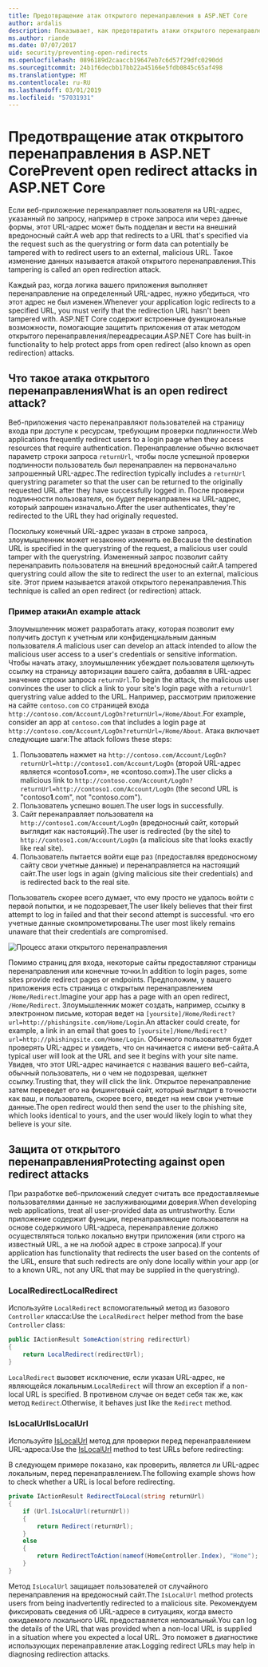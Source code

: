 ```yaml
---
title: Предотвращение атак открытого перенаправления в ASP.NET Core
author: ardalis
description: Показывает, как предотвратить атаки открытого перенаправления в приложении ASP.NET Core
ms.author: riande
ms.date: 07/07/2017
uid: security/preventing-open-redirects
ms.openlocfilehash: 0896189d2caaccb19647eb7c6d57f29dfc0290dd
ms.sourcegitcommit: 24b1f6decbb17bb22a45166e5fdb0845c65af498
ms.translationtype: MT
ms.contentlocale: ru-RU
ms.lasthandoff: 03/01/2019
ms.locfileid: "57031931"
---
```

# <a name="prevent-open-redirect-attacks-in-aspnet-core"></a><span data-ttu-id="beca7-103">Предотвращение атак открытого перенаправления в ASP.NET Core</span><span class="sxs-lookup"><span data-stu-id="beca7-103">Prevent open redirect attacks in ASP.NET Core</span></span>

<span data-ttu-id="beca7-104">Если веб-приложение перенаправляет пользователя на URL-адрес, указанный по запросу, например в строке запроса или через данные формы, этот URL-адрес может быть подделан и вести на внешний вредоносный сайт.</span><span class="sxs-lookup"><span data-stu-id="beca7-104">A web app that redirects to a URL that's specified via the request such as the querystring or form data can potentially be tampered with to redirect users to an external, malicious URL.</span></span> <span data-ttu-id="beca7-105">Такое изменение данных называется атакой открытого перенаправления.</span><span class="sxs-lookup"><span data-stu-id="beca7-105">This tampering is called an open redirection attack.</span></span>

<span data-ttu-id="beca7-106">Каждый раз, когда логика вашего приложения выполняет перенаправление на определенный URL-адрес, нужно убедиться, что этот адрес не был изменен.</span><span class="sxs-lookup"><span data-stu-id="beca7-106">Whenever your application logic redirects to a specified URL, you must verify that the redirection URL hasn't been tampered with.</span></span> <span data-ttu-id="beca7-107">ASP.NET Core содержит встроенные функциональные возможности, помогающие защитить приложения от атак методом открытого перенаправления/переадресации.</span><span class="sxs-lookup"><span data-stu-id="beca7-107">ASP.NET Core has built-in functionality to help protect apps from open redirect (also known as open redirection) attacks.</span></span>

## <a name="what-is-an-open-redirect-attack"></a><span data-ttu-id="beca7-108">Что такое атака открытого перенаправления</span><span class="sxs-lookup"><span data-stu-id="beca7-108">What is an open redirect attack?</span></span>

<span data-ttu-id="beca7-109">Веб-приложения часто перенаправляют пользователей на страницу входа при доступе к ресурсам, требующим проверки подлинности.</span><span class="sxs-lookup"><span data-stu-id="beca7-109">Web applications frequently redirect users to a login page when they access resources that require authentication.</span></span> <span data-ttu-id="beca7-110">Перенаправление обычно включает параметр строки запроса `returnUrl`, чтобы после успешной проверки подлинности пользователь был перенаправлен на первоначально запрошенный URL-адрес.</span><span class="sxs-lookup"><span data-stu-id="beca7-110">The redirection typically includes a `returnUrl` querystring parameter so that the user can be returned to the originally requested URL after they have successfully logged in.</span></span> <span data-ttu-id="beca7-111">После проверки подлинности пользователя, он будет перенаправлен на URL-адрес, который запрошен изначально.</span><span class="sxs-lookup"><span data-stu-id="beca7-111">After the user authenticates, they're redirected to the URL they had originally requested.</span></span>

<span data-ttu-id="beca7-112">Поскольку конечный URL-адрес указан в строке запроса, злоумышленник может незаконно изменить ее.</span><span class="sxs-lookup"><span data-stu-id="beca7-112">Because the destination URL is specified in the querystring of the request, a malicious user could tamper with the querystring.</span></span> <span data-ttu-id="beca7-113">Измененный запрос позволит сайту перенаправить пользователя на внешний вредоносный сайт.</span><span class="sxs-lookup"><span data-stu-id="beca7-113">A tampered querystring could allow the site to redirect the user to an external, malicious site.</span></span> <span data-ttu-id="beca7-114">Этот прием называется атакой открытого перенаправления.</span><span class="sxs-lookup"><span data-stu-id="beca7-114">This technique is called an open redirect (or redirection) attack.</span></span>

### <a name="an-example-attack"></a><span data-ttu-id="beca7-115">Пример атаки</span><span class="sxs-lookup"><span data-stu-id="beca7-115">An example attack</span></span>

<span data-ttu-id="beca7-116">Злоумышленник может разработать атаку, которая позволит ему получить доступ к учетным или конфиденциальным данным пользователя.</span><span class="sxs-lookup"><span data-stu-id="beca7-116">A malicious user can develop an attack intended to allow the malicious user access to a user's credentials or sensitive information.</span></span> <span data-ttu-id="beca7-117">Чтобы начать атаку, злоумышленник убеждает пользователя щелкнуть ссылку на страницу авторизации вашего сайта, добавляя в URL-адрес значение строки запроса `returnUrl`.</span><span class="sxs-lookup"><span data-stu-id="beca7-117">To begin the attack, the malicious user convinces the user to click a link to your site's login page with a `returnUrl` querystring value added to the URL.</span></span> <span data-ttu-id="beca7-118">Например, рассмотрим приложение на сайте `contoso.com` со страницей входа `http://contoso.com/Account/LogOn?returnUrl=/Home/About`.</span><span class="sxs-lookup"><span data-stu-id="beca7-118">For example, consider an app at `contoso.com` that includes a login page at `http://contoso.com/Account/LogOn?returnUrl=/Home/About`.</span></span> <span data-ttu-id="beca7-119">Атака включает следующие шаги:</span><span class="sxs-lookup"><span data-stu-id="beca7-119">The attack follows these steps:</span></span>

1. <span data-ttu-id="beca7-120">Пользователь нажмет на `http://contoso.com/Account/LogOn?returnUrl=http://contoso1.com/Account/LogOn` (второй URL-адрес является «contoso**1**.com», не «contoso.com»).</span><span class="sxs-lookup"><span data-stu-id="beca7-120">The user clicks a malicious link to `http://contoso.com/Account/LogOn?returnUrl=http://contoso1.com/Account/LogOn` (the second URL is "contoso**1**.com", not "contoso.com").</span></span>
2. <span data-ttu-id="beca7-121">Пользователь успешно вошел.</span><span class="sxs-lookup"><span data-stu-id="beca7-121">The user logs in successfully.</span></span>
3. <span data-ttu-id="beca7-122">Сайт перенаправляет пользователя на `http://contoso1.com/Account/LogOn` (вредоносный сайт, который выглядит как настоящий).</span><span class="sxs-lookup"><span data-stu-id="beca7-122">The user is redirected (by the site) to `http://contoso1.com/Account/LogOn` (a malicious site that looks exactly like real site).</span></span>
4. <span data-ttu-id="beca7-123">Пользователь пытается войти еще раз (предоставляя вредоносному сайту свои учетные данные) и перенаправляется на настоящий сайт.</span><span class="sxs-lookup"><span data-stu-id="beca7-123">The user logs in again (giving malicious site their credentials) and is redirected back to the real site.</span></span>

<span data-ttu-id="beca7-124">Пользователь скорее всего думает, что ему просто не удалось войти с первой попытки, и не подозревает,</span><span class="sxs-lookup"><span data-stu-id="beca7-124">The user likely believes that their first attempt to log in failed and that their second attempt is successful.</span></span> <span data-ttu-id="beca7-125">что его учетные данные скомпрометированы.</span><span class="sxs-lookup"><span data-stu-id="beca7-125">The user most likely remains unaware that their credentials are compromised.</span></span>

![Процесс атаки открытого перенаправления](preventing-open-redirects/_static/open-redirection-attack-process.png)

<span data-ttu-id="beca7-127">Помимо страниц для входа, некоторые сайты предоставляют страницы перенаправления или конечные точки.</span><span class="sxs-lookup"><span data-stu-id="beca7-127">In addition to login pages, some sites provide redirect pages or endpoints.</span></span> <span data-ttu-id="beca7-128">Предположим, у вашего приложения есть страница с открытым перенаправлением `/Home/Redirect`.</span><span class="sxs-lookup"><span data-stu-id="beca7-128">Imagine your app has a page with an open redirect, `/Home/Redirect`.</span></span> <span data-ttu-id="beca7-129">Злоумышленник может создать, например, ссылку в электронном письме, которая ведет на `[yoursite]/Home/Redirect?url=http://phishingsite.com/Home/Login`.</span><span class="sxs-lookup"><span data-stu-id="beca7-129">An attacker could create, for example, a link in an email that goes to `[yoursite]/Home/Redirect?url=http://phishingsite.com/Home/Login`.</span></span> <span data-ttu-id="beca7-130">Обычного пользователя будет проверять URL-адрес и увидеть, что он начинается с имени веб-сайта.</span><span class="sxs-lookup"><span data-stu-id="beca7-130">A typical user will look at the URL and see it begins with your site name.</span></span> <span data-ttu-id="beca7-131">Увидев, что этот URL-адрес начинается с названия вашего веб-сайта, обычный пользователь, ни о чем не подозревая, щелкнет ссылку.</span><span class="sxs-lookup"><span data-stu-id="beca7-131">Trusting that, they will click the link.</span></span> <span data-ttu-id="beca7-132">Открытое перенаправление затем переведет его на фишинговый сайт, который выглядит в точности как ваш, и пользователь, скорее всего, введет на нем свои учетные данные.</span><span class="sxs-lookup"><span data-stu-id="beca7-132">The open redirect would then send the user to the phishing site, which looks identical to yours, and the user would likely login to what they believe is your site.</span></span>

## <a name="protecting-against-open-redirect-attacks"></a><span data-ttu-id="beca7-133">Защита от открытого перенаправления</span><span class="sxs-lookup"><span data-stu-id="beca7-133">Protecting against open redirect attacks</span></span>

<span data-ttu-id="beca7-134">При разработке веб-приложений следует считать все предоставляемые пользователями данные не заслуживающими доверия.</span><span class="sxs-lookup"><span data-stu-id="beca7-134">When developing web applications, treat all user-provided data as untrustworthy.</span></span> <span data-ttu-id="beca7-135">Если приложение содержит функции, перенаправляющие пользователя на основе содержимого URL-адреса, перенаправление должно осуществляться только локально внутри приложения (или строго на известный URL, а не на любой адрес в строке запроса).</span><span class="sxs-lookup"><span data-stu-id="beca7-135">If your application has functionality that redirects the user based on the contents of the URL,  ensure that such redirects are only done locally within your app (or to a known URL, not any URL that may be supplied in the querystring).</span></span>

### <a name="localredirect"></a><span data-ttu-id="beca7-136">LocalRedirect</span><span class="sxs-lookup"><span data-stu-id="beca7-136">LocalRedirect</span></span>

<span data-ttu-id="beca7-137">Используйте `LocalRedirect` вспомогательный метод из базового `Controller` класса:</span><span class="sxs-lookup"><span data-stu-id="beca7-137">Use the `LocalRedirect` helper method from the base `Controller` class:</span></span>

```csharp
public IActionResult SomeAction(string redirectUrl)
{
    return LocalRedirect(redirectUrl);
}
```

<span data-ttu-id="beca7-138">`LocalRedirect` вызовет исключение, если указан URL-адрес, не являющейся локальным.</span><span class="sxs-lookup"><span data-stu-id="beca7-138">`LocalRedirect` will throw an exception if a non-local URL is specified.</span></span> <span data-ttu-id="beca7-139">В противном случае он ведет себя так же, как метод `Redirect`.</span><span class="sxs-lookup"><span data-stu-id="beca7-139">Otherwise, it behaves just like the `Redirect` method.</span></span>

### <a name="islocalurl"></a><span data-ttu-id="beca7-140">IsLocalUrl</span><span class="sxs-lookup"><span data-stu-id="beca7-140">IsLocalUrl</span></span>

<span data-ttu-id="beca7-141">Используйте [IsLocalUrl](/dotnet/api/Microsoft.AspNetCore.Mvc.IUrlHelper?view=aspnetcore-2.0#Microsoft_AspNetCore_Mvc_IUrlHelper_IsLocalUrl_System_String_) метод для проверки перед перенаправлением URL-адреса:</span><span class="sxs-lookup"><span data-stu-id="beca7-141">Use the [IsLocalUrl](/dotnet/api/Microsoft.AspNetCore.Mvc.IUrlHelper?view=aspnetcore-2.0#Microsoft_AspNetCore_Mvc_IUrlHelper_IsLocalUrl_System_String_) method to test URLs before redirecting:</span></span>

<span data-ttu-id="beca7-142">В следующем примере показано, как проверить, является ли URL-адрес локальным, перед перенаправлением.</span><span class="sxs-lookup"><span data-stu-id="beca7-142">The following example shows how to check whether a URL is local before redirecting.</span></span>

```csharp
private IActionResult RedirectToLocal(string returnUrl)
{
    if (Url.IsLocalUrl(returnUrl))
    {
        return Redirect(returnUrl);
    }
    else
    {
        return RedirectToAction(nameof(HomeController.Index), "Home");
    }
}
```

<span data-ttu-id="beca7-143">Метод `IsLocalUrl` защищает пользователей от случайного перенаправления на вредоносный сайт.</span><span class="sxs-lookup"><span data-stu-id="beca7-143">The `IsLocalUrl` method protects users from being inadvertently redirected to a malicious site.</span></span> <span data-ttu-id="beca7-144">Рекомендуем фиксировать сведения об URL-адресе в ситуациях, когда вместо ожидаемого локального URL предоставляется нелокальный.</span><span class="sxs-lookup"><span data-stu-id="beca7-144">You can log the details of the URL that was provided when a non-local URL is supplied in a situation where you expected a local URL.</span></span> <span data-ttu-id="beca7-145">Это поможет в диагностике использующих перенаправление атак.</span><span class="sxs-lookup"><span data-stu-id="beca7-145">Logging redirect URLs may help in diagnosing redirection attacks.</span></span>
